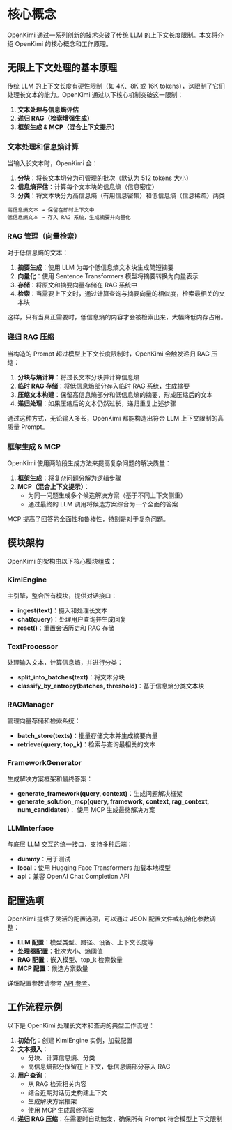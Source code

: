 # 核心概念

OpenKimi 通过一系列创新的技术突破了传统 LLM 的上下文长度限制。本文将介绍 OpenKimi 的核心概念和工作原理。

## 无限上下文处理的基本原理

传统 LLM 的上下文长度有硬性限制（如 4K、8K 或 16K tokens），这限制了它们处理长文本的能力。OpenKimi 通过以下核心机制突破这一限制：

1. **文本处理与信息熵评估**
2. **递归 RAG（检索增强生成）**
3. **框架生成 & MCP（混合上下文提示）**

### 文本处理和信息熵计算

当输入长文本时，OpenKimi 会：

1. **分块**：将长文本切分为可管理的批次（默认为 512 tokens 大小）
2. **信息熵评估**：计算每个文本块的信息熵（信息密度）
3. **分类**：将文本块分为高信息熵（有用信息密集）和低信息熵（信息稀疏）两类

```
高信息熵文本 → 保留在即时上下文中
低信息熵文本 → 存入 RAG 系统，生成摘要并向量化
```

### RAG 管理（向量检索）

对于低信息熵的文本：

1. **摘要生成**：使用 LLM 为每个低信息熵文本块生成简短摘要
2. **向量化**：使用 Sentence Transformers 模型将摘要转换为向量表示
3. **存储**：将原文和摘要向量存储在 RAG 系统中
4. **检索**：当需要上下文时，通过计算查询与摘要向量的相似度，检索最相关的文本块

这样，只有当真正需要时，低信息熵的内容才会被检索出来，大幅降低内存占用。

### 递归 RAG 压缩

当构造的 Prompt 超过模型上下文长度限制时，OpenKimi 会触发递归 RAG 压缩：

1. **分块与熵计算**：将过长文本分块并计算信息熵
2. **临时 RAG 存储**：将低信息熵部分存入临时 RAG 系统，生成摘要
3. **压缩文本构建**：保留高信息熵部分和低信息熵的摘要，形成压缩后的文本
4. **递归处理**：如果压缩后的文本仍然过长，递归重复上述步骤

通过这种方式，无论输入多长，OpenKimi 都能构造出符合 LLM 上下文限制的高质量 Prompt。

### 框架生成 & MCP

OpenKimi 使用两阶段生成方法来提高复杂问题的解决质量：

1. **框架生成**：将复杂问题分解为逻辑步骤
2. **MCP（混合上下文提示）**：
   - 为同一问题生成多个候选解决方案（基于不同上下文侧重）
   - 通过最终的 LLM 调用将候选方案综合为一个全面的答案

MCP 提高了回答的全面性和鲁棒性，特别是对于复杂问题。

## 模块架构

OpenKimi 的架构由以下核心模块组成：

### KimiEngine

主引擎，整合所有模块，提供对话接口：

- **ingest(text)**：摄入和处理长文本
- **chat(query)**：处理用户查询并生成回复
- **reset()**：重置会话历史和 RAG 存储

### TextProcessor

处理输入文本，计算信息熵，并进行分类：

- **split_into_batches(text)**：将文本分块
- **classify_by_entropy(batches, threshold)**：基于信息熵分类文本块

### RAGManager

管理向量存储和检索系统：

- **batch_store(texts)**：批量存储文本并生成摘要向量
- **retrieve(query, top_k)**：检索与查询最相关的文本

### FrameworkGenerator

生成解决方案框架和最终答案：

- **generate_framework(query, context)**：生成问题解决框架
- **generate_solution_mcp(query, framework, context, rag_context, num_candidates)**：
  使用 MCP 生成最终解决方案

### LLMInterface

与底层 LLM 交互的统一接口，支持多种后端：

- **dummy**：用于测试
- **local**：使用 Hugging Face Transformers 加载本地模型
- **api**：兼容 OpenAI Chat Completion API

## 配置选项

OpenKimi 提供了灵活的配置选项，可以通过 JSON 配置文件或初始化参数调整：

- **LLM 配置**：模型类型、路径、设备、上下文长度等
- **处理器配置**：批次大小、熵阈值
- **RAG 配置**：嵌入模型、top_k 检索数量
- **MCP 配置**：候选方案数量

详细配置参数请参考 [API 参考](../api/index.md)。

## 工作流程示例

以下是 OpenKimi 处理长文本和查询的典型工作流程：

1. **初始化**：创建 KimiEngine 实例，加载配置
2. **文本摄入**：
   - 分块、计算信息熵、分类
   - 高信息熵部分保留在上下文，低信息熵部分存入 RAG
3. **用户查询**：
   - 从 RAG 检索相关内容
   - 结合近期对话历史构建上下文
   - 生成解决方案框架
   - 使用 MCP 生成最终答案
4. **递归 RAG 压缩**：在需要时自动触发，确保所有 Prompt 符合模型上下文限制 